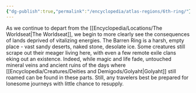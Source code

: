 ```yaml
---
{"dg-publish":true,"permalink":"/encyclopedia/atlas-regions/6th-ring/"}
---
```


As we continue to depart from the [[Encyclopedia/Locations/The Worldseat\|The Worldseat]], we begin to more clearly see the consequences of lands deprived of vitalizing energies. The Barren Ring is a harsh, empty place - vast sandy deserts, naked stone, desolate ice. Some creatures still scrape out their meager living here, with even a few remote exile clans eking out an existence. Indeed, while magic and life fade, untouched mineral veins and ancient ruins of the days where [[Encyclopedia/Creatures/Deities and Demigods/Golyaht\|Golyaht]] still roamed can be found in these parts. Still, any travelers best be prepared for lonesome journeys with little chance to resupply.